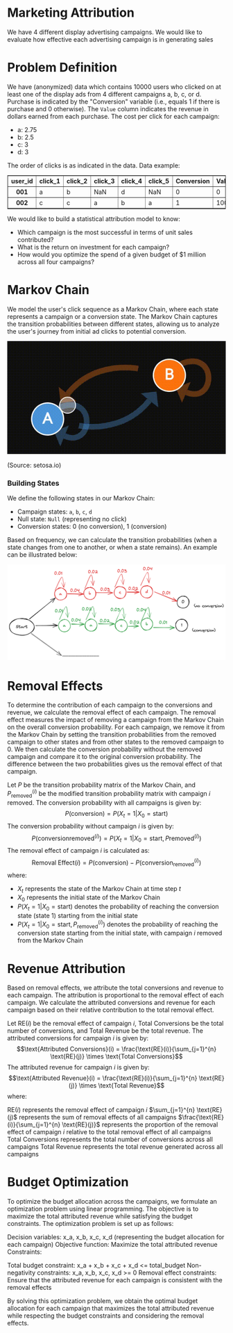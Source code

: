 # Marketing Attribution
We have 4 different display advertising campaigns. We would like to evaluate how effective each advertising campaign is in generating sales

# Problem Definition
We have (anonymized) data which contains 10000 users who clicked on at least one of the display ads from 4 different campaigns a, b, c, or d. Purchase is indicated by the "Conversion" variable (i.e., equals 1 if there is purchase and 0 otherwise). The `Value` column indicates the revenue in dollars earned from each purchase. The cost per click for each campaign:
* a: 2.75
* b: 2.5
* c: 3
* d: 3

The order of clicks is as indicated in the data. Data example:

<div>
<table border="1" class="dataframe">
  <thead>
    <tr style="text-align: left;">
      <th>user_id</th>
      <th>click_1</th>
      <th>click_2</th>
      <th>click_3</th>
      <th>click_4</th>
      <th>click_5</th>
      <th>Conversion</th>
      <th>Value</th>
    </tr>
  </thead>
  <tbody>
    <tr>
      <th>001</th>
      <td>a</td>
      <td>b</td>
      <td>NaN</td>
      <td>d</td>
      <td>NaN</td>
      <td>0</td>
      <td>0</td>
    </tr>
    <tr>
      <th>002</th>
      <td>c</td>
      <td>c</td>
      <td>a</td>
      <td>b</td>
      <td>a</td>
      <td>1</td>
      <td>100</td>
    </tr>
  </tbody>
</table>
</div>


We would like to build a statistical attribution model to know:
* Which campaign is the most successful in terms of unit sales contributed?
* What is the return on investment for each campaign?
* How would you optimize the spend of a given budget of $1 million across all four campaigns?

# Markov Chain

We model the user's click sequence as a Markov Chain, where each state represents a campaign or a conversion state. 
The Markov Chain captures the transition probabilities between different states, allowing us to analyze the user's journey from initial ad clicks to potential conversion.

![HMM](https://raw.githubusercontent.com/nvlinhvn/marketing-attribution/linh-dev/img/HMM.gif)

(Source: setosa.io)

### Building States
We define the following states in our Markov Chain:
* Campaign states: `a`, `b`, `c`, `d`
* Null state: `Null` (representing no click)
* Conversion states: 0 (no conversion), 1 (conversion)

Based on frequency, we can calculate the transition probabilities (when a state changes from one to another, or when a state remains). An example can be illustrated below:

![HMM](https://raw.githubusercontent.com/nvlinhvn/marketing-attribution/linh-dev/img/HMM.png)

# Removal Effects
To determine the contribution of each campaign to the conversions and revenue, we calculate the removal effect of each campaign. The removal effect measures the impact of removing a campaign from the Markov Chain on the overall conversion probability.
For each campaign, we remove it from the Markov Chain by setting the transition probabilities from the removed campaign to other states and from other states to the removed campaign to 0. We then calculate the conversion probability without the removed campaign and compare it to the original conversion probability. The difference between the two probabilities gives us the removal effect of that campaign.

Let $P$ be the transition probability matrix of the Markov Chain, and $P_{\text{removed}}^{(i)}$ be the modified transition probability matrix with campaign $i$ removed.
The conversion probability with all campaigns is given by:
$$P(\text{conversion}) = P(X_t = 1 | X_0 = \text{start})$$
The conversion probability without campaign $i$ is given by:
$$P(\text{conversion}{\text{removed}}^{(i)}) = P(X_t = 1 | X_0 = \text{start}, P{\text{removed}}^{(i)})$$
The removal effect of campaign $i$ is calculated as:
$$\text{Removal Effect}(i) = P(\text{conversion}) - P(\text{conversion}_{\text{removed}}^{(i)})$$
where:

* $X_t$ represents the state of the Markov Chain at time step $t$
* $X_0$ represents the initial state of the Markov Chain
* $P(X_t = 1 | X_0 = \text{start})$ denotes the probability of reaching the conversion state (state 1) starting from the initial state
* $P(X_t = 1 | X_0 = \text{start}, P_{\text{removed}}^{(i)})$ denotes the probability of reaching the conversion state starting from the initial state, with campaign $i$ removed from the Markov Chain

# Revenue Attribution
Based on removal effects, we attribute the total conversions and revenue to each campaign. The attribution is proportional to the removal effect of each campaign. We calculate the attributed conversions and revenue for each campaign based on their relative contribution to the total removal effect.

Let $\text{RE}(i)$ be the removal effect of campaign $i$, $\text{Total Conversions}$ be the total number of conversions, and $\text{Total Revenue}$ be the total revenue.
The attributed conversions for campaign $i$ is given by:
$$\text{Attributed Conversions}(i) = \frac{\text{RE}(i)}{\sum_{j=1}^{n} \text{RE}(j)} \times \text{Total Conversions}$$
The attributed revenue for campaign $i$ is given by:
$$\text{Attributed Revenue}(i) = \frac{\text{RE}(i)}{\sum_{j=1}^{n} \text{RE}(j)} \times \text{Total Revenue}$$
where:

$\text{RE}(i)$ represents the removal effect of campaign $i$
$\sum_{j=1}^{n} \text{RE}(j)$ represents the sum of removal effects of all campaigns
$\frac{\text{RE}(i)}{\sum_{j=1}^{n} \text{RE}(j)}$ represents the proportion of the removal effect of campaign $i$ relative to the total removal effect of all campaigns
$\text{Total Conversions}$ represents the total number of conversions across all campaigns
$\text{Total Revenue}$ represents the total revenue generated across all campaigns

# Budget Optimization
To optimize the budget allocation across the campaigns, we formulate an optimization problem using linear programming. The objective is to maximize the total attributed revenue while satisfying the budget constraints.
The optimization problem is set up as follows:

Decision variables: x_a, x_b, x_c, x_d (representing the budget allocation for each campaign)
Objective function: Maximize the total attributed revenue
Constraints:

Total budget constraint: x_a + x_b + x_c + x_d <= total_budget
Non-negativity constraints: x_a, x_b, x_c, x_d >= 0
Removal effect constraints: Ensure that the attributed revenue for each campaign is consistent with the removal effects

By solving this optimization problem, we obtain the optimal budget allocation for each campaign that maximizes the total attributed revenue while respecting the budget constraints and considering the removal effects.
